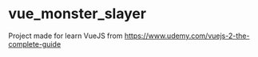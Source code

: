 # vue_monster_slayer

Project made for learn VueJS from https://www.udemy.com/vuejs-2-the-complete-guide